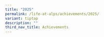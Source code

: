 ```yaml
---
title: "2025"
permalink: /life-at-alps/achievements/2025/
variant: tiptap
description: ""
third_nav_title: Achievements
---
```

